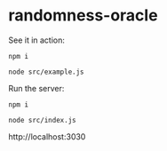 # randomness-oracle

See it in action:
```
npm i

node src/example.js
```

Run the server:
```
npm i

node src/index.js
```

http://localhost:3030